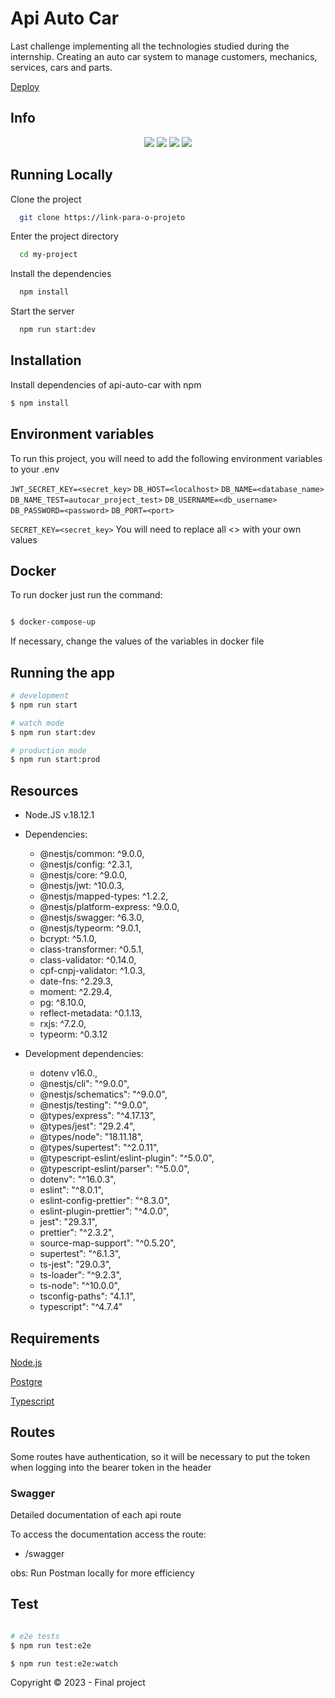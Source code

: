 # Api Auto Car

Last challenge implementing all the technologies studied during the internship. Creating an auto car system to manage customers, mechanics, services, cars and parts.

[Deploy]()

## Info

<p align="center">
   <img src="http://img.shields.io/static/v1?label=Typescript&message=4.7.4&color=blue&style=for-the-badge&logo=typescript"/>
   <img src="http://img.shields.io/static/v1?label=postgre&message=15.2&color=orange&style=for-the-badge&logo=postgre"/>
   <img src="http://img.shields.io/static/v1?label=NestJS&message=9.0.0&color=red&style=for-the-badge&logo=nestjs"/>
   <img src="http://img.shields.io/static/v1?label=STATUS&message=FINISHING&color=orange&style=for-the-badge"/>
</p>

## Running Locally

Clone the project

```bash
  git clone https://link-para-o-projeto
```

Enter the project directory

```bash
  cd my-project
```

Install the dependencies

```bash
  npm install
```

Start the server

```bash
  npm run start:dev
```

## Installation

Install dependencies of api-auto-car with npm

```bash
$ npm install
```

## Environment variables

To run this project, you will need to add the following environment variables to your .env

`JWT_SECRET_KEY=<secret_key>`
`DB_HOST=<localhost>`
`DB_NAME=<database_name>`
`DB_NAME_TEST=autocar_project_test>`
`DB_USERNAME=<db_username>`
`DB_PASSWORD=<password>`
`DB_PORT=<port>`

`SECRET_KEY=<secret_key>`
You will need to replace all <> with your own values

## Docker

To run docker just run the command:

```bash

$ docker-compose-up

```

If necessary, change the values of the variables in docker file

## Running the app

```bash
# development
$ npm run start

# watch mode
$ npm run start:dev

# production mode
$ npm run start:prod
```

## Resources

- Node.JS v.18.12.1

- Dependencies:

  - @nestjs/common: ^9.0.0,
  - @nestjs/config: ^2.3.1,
  - @nestjs/core: ^9.0.0,
  - @nestjs/jwt: ^10.0.3,
  - @nestjs/mapped-types: ^1.2.2,
  - @nestjs/platform-express: ^9.0.0,
  - @nestjs/swagger: ^6.3.0,
  - @nestjs/typeorm: ^9.0.1,
  - bcrypt: ^5.1.0,
  - class-transformer: ^0.5.1,
  - class-validator: ^0.14.0,
  - cpf-cnpj-validator: ^1.0.3,
  - date-fns: ^2.29.3,
  - moment: ^2.29.4,
  - pg: ^8.10.0,
  - reflect-metadata: ^0.1.13,
  - rxjs: ^7.2.0,
  - typeorm: ^0.3.12

- Development dependencies:
  - dotenv v16.0.,
  - @nestjs/cli": "^9.0.0",
  - @nestjs/schematics": "^9.0.0",
  - @nestjs/testing": "^9.0.0",
  - @types/express": "^4.17.13",
  - @types/jest": "29.2.4",
  - @types/node": "18.11.18",
  - @types/supertest": "^2.0.11",
  - @typescript-eslint/eslint-plugin": "^5.0.0",
  - @typescript-eslint/parser": "^5.0.0",
  - dotenv": "^16.0.3",
  - eslint": "^8.0.1",
  - eslint-config-prettier": "^8.3.0",
  - eslint-plugin-prettier": "^4.0.0",
  - jest": "29.3.1",
  - prettier": "^2.3.2",
  - source-map-support": "^0.5.20",
  - supertest": "^6.1.3",
  - ts-jest": "29.0.3",
  - ts-loader": "^9.2.3",
  - ts-node": "^10.0.0",
  - tsconfig-paths": "4.1.1",
  - typescript": "^4.7.4"

## Requirements

[Node.js](https://nodejs.org/en/)

[Postgre](https://www.postgresql.org/)

[Typescript](https://www.typescriptlang.org/)

##

## Routes

Some routes have authentication, so it will be necessary to put the token when logging into the bearer token in the header

### Swagger

Detailed documentation of each api route

To access the documentation access the route:

- /swagger

obs: Run Postman locally for more efficiency

## Test

```bash

# e2e tests
$ npm run test:e2e

$ npm run test:e2e:watch


```

Copyright :copyright: 2023 - Final project
